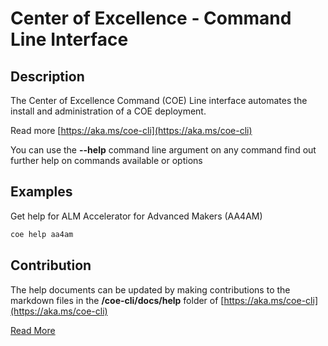 # Center of Excellence - Command Line Interface

## Description

The Center of Excellence Command (COE) Line interface automates the install and administration of a COE deployment. 

Read more [https://aka.ms/coe-cli](https://aka.ms/coe-cli)

You can use the **--help** command line argument on any command find out further help on commands available or options

## Examples

Get help for ALM Accelerator for Advanced Makers (AA4AM)

```bash
coe help aa4am
```
## Contribution

The help documents can be updated by making contributions to the markdown files in the **/coe-cli/docs/help** folder of [https://aka.ms/coe-cli](https://aka.ms/coe-cli)

[Read More](../cli-development/ebook.md)